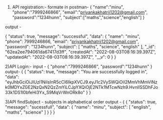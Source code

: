 1) API registration:-
formate in postman-
{
    "name":"minu",
    "phone":"7999246866",
    "email":"priyankakhatrii1202@gmail.com",
    "password":"1234hunn",
    "subject":["maths","science","english"]
}

output - 

{
    "status": true,
    "message": "successful",
    "data": {
        "name": "minu",
        "phone": 7999246866,
        "email": "priyankakhatrii1202@gmail.com",
        "password": "1234hunn",
        "subject": [
            "maths",
            "science",
            "english"
        ],
        "_id": "62ea2ee794061da67417d3ff",
        "createdAt": "2022-08-03T08:16:39.397Z",
        "updatedAt": "2022-08-03T08:16:39.397Z",
        "__v": 0
    }
}

2)API Login:-
input - {
    "phone":"7999246866",
    "password":"1234hunn"
}
output- {
    {
    "status": true,
    "message": "You are successfully logged in",
    "data": "eyJhbGciOiJIUzI1NiIsInR5cCI6IkpXVCJ9.eyJ1c2VySWQiOiI2MmVhMmVlNzk0MDYxZGE2NzQxN2QzZmYiLCJpYXQiOjE2NTk1MTcwNzh9.HvnIISSDhFJo33k1DS1l0bfeHi3Yx_S9MqVrWnORk8o"
}
}

3)API findSubject - 
subjects in alphabetical order
output - {
    {
    "status": true,
    "message": "sucessfull",
    "data": {
        "name": "minu",
        "subject": [
            "english",
            "maths",
            "science"
        ]
    }
}
}